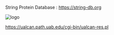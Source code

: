 String Protein Database : https://string-db.org


![logo](https://github.com/Siamak-salimy/EA-Expression-Analysis-/assets/34867846/e0e9e8ae-0019-4d08-814a-bad718a7514e)

https://ualcan.path.uab.edu/cgi-bin/ualcan-res.pl
